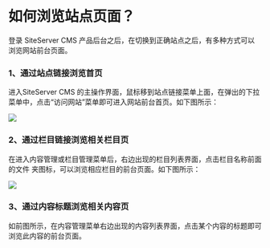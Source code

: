 # 如何浏览站点页面？

登录 SiteServer CMS 产品后台之后，在切换到正确站点之后，有多种方式可以浏览网站前台页面。

### 1、通过站点链接浏览首页

进入SiteServer CMS 的主操作界面，鼠标移到站点链接菜单上面，在弹出的下拉菜单中，点击“访问网站”菜单即可进入网站前台首页。如下图所示：

![](/assets/222.jpg)
 
### 2、通过栏目链接浏览相关栏目页

在进入内容管理或栏目管理菜单后，右边出现的栏目列表界面，点击栏目名称前面的文件 夹图标，可以浏览相应栏目的前台页面。如下图所示：

![](/assets/223.jpg)

### 3、通过内容标题浏览相关内容页

如前图所示，在内容管理菜单右边出现的内容列表界面，点击某个内容的标题即可浏览此内容的前台页面。

